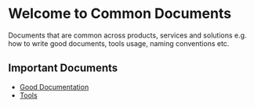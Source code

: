 # Welcome to Common Documents
Documents that are common across products, services and solutions e.g. how to write good documents, tools usage, naming conventions etc.

## Important Documents

- [Good Documentation](good-doc.md)
- [Tools](tools.md)